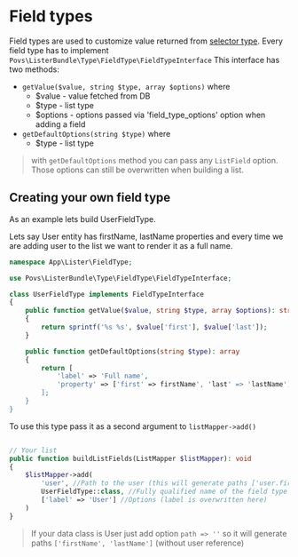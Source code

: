 # Field types

Field types are used to customize value returned from [selector type](types/selector.md).
Every field type has to implement `Povs\ListerBundle\Type\FieldType\FieldTypeInterface`
This interface has two methods:

- `getValue($value, string $type, array $options)` where 
  - $value - value fetched from DB
  - $type - list type 
  - $options - options passed via 'field_type_options' option when adding a field
- `getDefaultOptions(string $type)` where 
  - $type - list type
 
 > with `getDefaultOptions` method you can pass any `ListField` option. Those options can still be overwritten when building a list.

## Creating your own field type
As an example lets build UserFieldType.

Lets say User entity has firstName, lastName properties and every time we are adding user to the list we want to render it as a full name.

```` php 
namespace App\Lister\FieldType;

use Povs\ListerBundle\Type\FieldType\FieldTypeInterface;

class UserFieldType implements FieldTypeInterface
{
    public function getValue($value, string $type, array $options): string
    {
        return sprintf('%s %s', $value['first'], $value['last']);
    }

    public function getDefaultOptions(string $type): array
    {
        return [
            'label' => 'Full name',
            'property' => ['first' => firstName', 'last' => 'lastName']
        ];
    }
}
````

To use this type pass it as a second argument to `listMapper->add()`

```` php 

// Your list
public function buildListFields(ListMapper $listMapper): void
{
    $listMapper->add(
        'user', //Path to the user (this will generate paths ['user.firstName', 'user.lastName']) 
        UserFieldType::class, //Fully qualified name of the field type
        ['label' => 'User'] //Options (label is overwritten here)
    )
}
````

> If your data class is User just add option `path => ''` so it will generate paths `['firstName', 'lastName']` (without user reference)